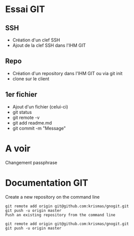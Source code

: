Essai GIT
===

SSH
---
- Création d'un clef SSH
- Ajout de la clef SSH dans l'IHM GIT

Repo
---
- Création d'un repository dans l'IHM GIT ou via git init
- clone sur le client

1er fichier
---
- Ajout d'un fichier (celui-ci)
- git status
- git remote -v
- git add readme.md
- git commit -m "Message"

A voir
===
Changement passphrase


Documentation GIT
===
Create a new repository on the command line

    git remote add origin git@github.com:krismas/gnogit.git
    git push -u origin master
    Push an existing repository from the command line
    
    git remote add origin git@github.com:krismas/gnogit.git
    git push -u origin master
